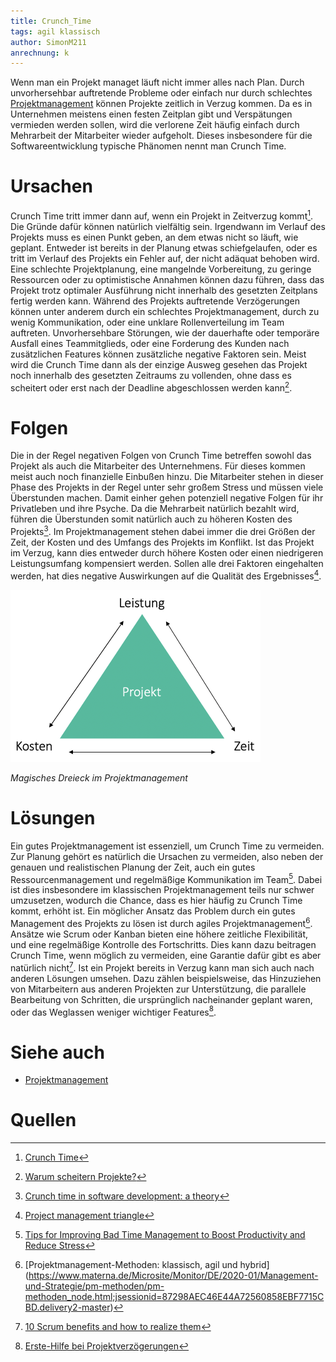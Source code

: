 ```yaml
---
title: Crunch_Time
tags: agil klassisch
author: SimonM211
anrechnung: k
---
```


Wenn man ein Projekt managet läuft nicht immer alles nach Plan. Durch unvorhersehbar auftretende Probleme oder einfach nur durch schlechtes [Projektmanagement](Projektmanagement.md) können Projekte zeitlich in Verzug kommen. Da es in Unternehmen meistens einen festen Zeitplan gibt und Verspätungen vermieden werden sollen, wird die verlorene Zeit häufig einfach durch Mehrarbeit der Mitarbeiter wieder aufgeholt. Dieses insbesondere für die Softwareentwicklung typische Phänomen nennt man Crunch Time.

# Ursachen

Crunch Time tritt immer dann auf, wenn ein Projekt in Zeitverzug kommt[^1]. Die Gründe dafür können natürlich vielfältig sein. Irgendwann im Verlauf des Projekts muss es einen Punkt geben, an dem etwas nicht so läuft, wie geplant. Entweder ist bereits in der Planung etwas schiefgelaufen, oder es tritt im Verlauf des Projekts ein Fehler auf, der nicht adäquat behoben wird. Eine schlechte Projektplanung, eine mangelnde Vorbereitung, zu geringe Ressourcen oder zu optimistische Annahmen können dazu führen, dass das Projekt trotz optimaler Ausführung nicht innerhalb des gesetzten Zeitplans fertig werden kann. Während des Projekts auftretende Verzögerungen können unter anderem durch ein schlechtes Projektmanagement, durch zu wenig Kommunikation, oder eine unklare Rollenverteilung im Team auftreten. Unvorhersehbare Störungen, wie der dauerhafte oder temporäre Ausfall eines Teammitglieds, oder eine Forderung des Kunden nach zusätzlichen Features können zusätzliche negative Faktoren sein. Meist wird die Crunch Time dann als der einzige Ausweg gesehen das Projekt noch innerhalb des gesetzten Zeitraums zu vollenden, ohne dass es scheitert oder erst nach der Deadline abgeschlossen werden kann[^2].

# Folgen

Die in der Regel negativen Folgen von Crunch Time betreffen sowohl das Projekt als auch die Mitarbeiter des Unternehmens. Für dieses kommen meist auch noch finanzielle Einbußen hinzu. Die Mitarbeiter stehen in dieser Phase des Projekts in der Regel unter sehr großem Stress und müssen viele Überstunden machen. Damit einher gehen potenziell negative Folgen für ihr Privatleben und ihre Psyche. Da die Mehrarbeit natürlich bezahlt wird, führen die Überstunden somit natürlich auch zu höheren Kosten des Projekts[^3]. Im Projektmanagement stehen dabei immer die drei Größen der Zeit, der Kosten und des Umfangs des Projekts im Konflikt. Ist das Projekt im Verzug, kann dies entweder durch höhere Kosten oder einen niedrigeren Leistungsumfang kompensiert werden. Sollen alle drei Faktoren eingehalten werden, hat dies negative Auswirkungen auf die Qualität des Ergebnisses[^4].

![Beispielabbildung](Crunch_Time/Magisches-Dreieck-Mint.png)

*Magisches Dreieck im Projektmanagement*

# Lösungen

Ein gutes Projektmanagement ist essenziell, um Crunch Time zu vermeiden. Zur Planung gehört es natürlich die Ursachen zu vermeiden, also neben der genauen und realistischen Planung der Zeit, auch ein gutes Ressourcenmanagement und regelmäßige Kommunikation im Team[^5]. Dabei ist dies insbesondere im klassischen Projektmanagement teils nur schwer umzusetzen, wodurch die Chance, dass es hier häufig zu Crunch Time kommt, erhöht ist. Ein möglicher Ansatz das Problem durch ein gutes Management des Projekts zu lösen ist durch agiles Projektmanagement[^6]. Ansätze wie Scrum oder Kanban bieten eine höhere zeitliche Flexibilität, und eine regelmäßige Kontrolle des Fortschritts. Dies kann dazu beitragen Crunch Time, wenn möglich zu vermeiden, eine Garantie dafür gibt es aber natürlich nicht[^7]. Ist ein Projekt bereits in Verzug kann man sich auch nach anderen Lösungen umsehen. Dazu zählen beispielsweise, das Hinzuziehen von Mitarbeitern aus anderen Projekten zur Unterstützung, die parallele Bearbeitung von Schritten, die ursprünglich nacheinander geplant waren, oder das Weglassen weniger wichtiger Features[^8].

# Siehe auch

* [Projektmanagement](Projektmanagement.md)

# Quellen

[^1]: [Crunch Time](http://www.projectmanagementguide.org/project-management/crunch-time)
[^2]: [Warum scheitern Projekte?](https://pm-blog.com/2009/07/04/warum-scheitern-projekte/)
[^3]: [Crunch time in software development: a theory](https://elib.uni-stuttgart.de/bitstream/11682/11110/1/Master%20Thesis_Ruzica%20Jozin.pdf)
[^4]: [Project management triangle](https://en.wikipedia.org/wiki/Project_management_triangle)
[^5]: [Tips for Improving Bad Time Management to Boost Productivity and Reduce Stress](https://www.freshbooks.com/hub/productivity/poor-time-management?fb_dnt=1)
[^6]: [Projektmanagement-Methoden: klassisch, agil und hybrid] (https://www.materna.de/Microsite/Monitor/DE/2020-01/Management-und-Strategie/pm-methoden/pm-methoden_node.html;jsessionid=87298AEC46E44A72560858EBF7715CBD.delivery2-master)
[^7]: [10 Scrum benefits and how to realize them](https://searchsoftwarequality.techtarget.com/tip/10-Scrum-benefits-and-how-to-realize-them)
[^8]: [Erste-Hilfe bei Projektverzögerungen](https://www.zeitblueten.com/news/projektmanagement-verzoegerungen/)
